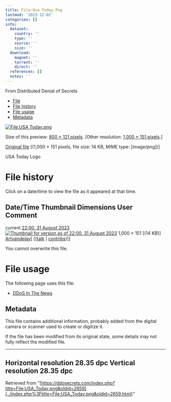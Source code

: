 ```yaml
---
title: File:Usa Today.Png
lastmod: '2023-12-02'
categories: []
info:
  dataset:
    country: ''
    type: ''
    source: ''
    size: ''
  download:
    magnet: ''
    torrent: ''
    direct: ''
  references: []
  notes: ''
---
```




From Distributed Denial of Secrets

- [File](./File:USA_Today.png.html#file)
- [File history](./File:USA_Today.png.html#filehistory)
- [File usage](./File:USA_Today.png.html#filelinks)
- [Metadata](./File:USA_Today.png.html#metadata)

[![File:USA
Today.png](../images/thumb/4/49/USA_Today.png/800px-USA_Today.png%3F20230831220039)](../images/4/49/USA_Today.png)

Size of this preview: [800 × 121
pixels](../images/thumb/4/49/USA_Today.png/800px-USA_Today.png).
[Other resolution: [1,000 × 151
pixels](../images/4/49/USA_Today.png).]

[Original file](../images/4/49/USA_Today.png "USA Today.png")
‎[(1,000 × 151 pixels, file size: 14 KB, MIME type:
[image/png])]

USA Today Logo

# File history

Click on a date/time to view the file as it appeared at that time.

Date/Time Thumbnail Dimensions User Comment
---
current [22:00, 31 August 2023](../images/4/49/USA_Today.png) [![Thumbnail for version as of 22:00, 31 August 2023](../images/thumb/4/49/USA_Today.png/120px-USA_Today.png%3F20230831220039)](../images/4/49/USA_Today.png) 1,000 × 151 [(14 KB)] [Artvandelay](../index.php%3Ftitle=User:Artvandelay&action=edit&redlink=1.html "User:Artvandelay (page does not exist)")[ [([talk](../index.php%3Ftitle=User_talk:Artvandelay&action=edit&redlink=1.html "User talk:Artvandelay (page does not exist)") | [contribs](./Special:Contributions/Artvandelay.html "Special:Contributions/Artvandelay"))]]

You cannot overwrite this file.

# File usage

The following page uses this file:

- [DDoS In The News](DDoS_In_The_News.html "DDoS In The News")

## Metadata

This file contains additional information, probably added from the
digital camera or scanner used to create or digitize it.

If the file has been modified from its original state, some details may
not fully reflect the modified file.

---
Horizontal resolution 28.35 dpc
Vertical resolution 28.35 dpc
---

Retrieved from
"[https://ddosecrets.com/index.php?title=File:USA_Today.png&oldid=2659](../index.php%3Ftitle=File:USA_Today.png&oldid=2659.html)"


